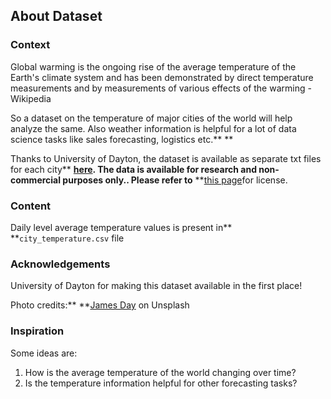 ## About Dataset

### Context

Global warming is the ongoing rise of the average temperature of the Earth's climate system and has been demonstrated by direct temperature measurements and by measurements of various effects of the warming - Wikipedia

So a dataset on the temperature of major cities of the world will help analyze the same. Also weather information is helpful for a lot of data science tasks like sales forecasting, logistics etc.** **

Thanks to University of Dayton, the dataset is available as separate txt files for each city** **[here](http://academic.udayton.edu/kissock/http/Weather/default.htm). The data is available for research and non-commercial purposes only.. Please refer to** **[this page](http://academic.udayton.edu/kissock/http/Weather/default.htm)for license.

### Content

Daily level average temperature values is present in** **`city_temperature.csv` file

### Acknowledgements

University of Dayton for making this dataset available in the first place!

Photo credits:** **[James Day](https://unsplash.com/@jamesday?utm_source=unsplash&utm_medium=referral&utm_content=creditCopyText) on Unsplash

### Inspiration

Some ideas are:

1. How is the average temperature of the world changing over time?
2. Is the temperature information helpful for other forecasting tasks?
